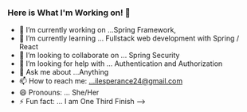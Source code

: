 ### Here is What I'm Working on! 👋


- 🔭 I’m currently working on ...Spring Framework, 
- 🌱 I’m currently learning ... Fullstack web development with Spring / React
- 👯 I’m looking to collaborate on ... Spring Security
- 🤔 I’m looking for help with ... Authentication and Authorization
- 💬 Ask me about ...Anything
- 📫 How to reach me: ...ilesperance24@gmail.com
- 😄 Pronouns: ... She/Her
- ⚡ Fun fact: ... I am One Third Finish
-->
